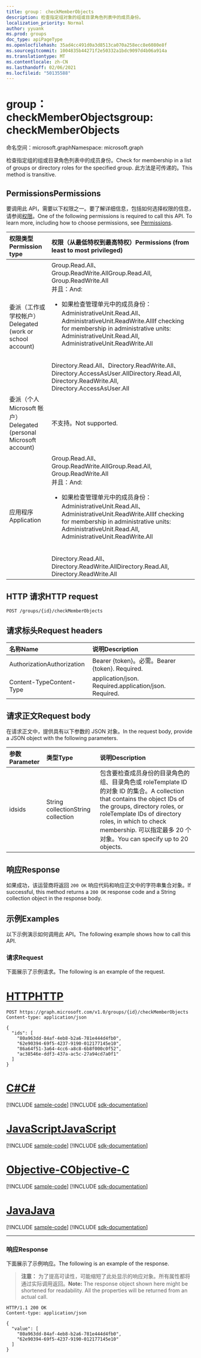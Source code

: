 ```yaml
---
title: group： checkMemberObjects
description: 检查指定组对象的组或目录角色列表中的成员身份。
localization_priority: Normal
author: yyuank
ms.prod: groups
doc_type: apiPageType
ms.openlocfilehash: 35ad4cc491d0a3d8513ca070a258ecc8e6080e8f
ms.sourcegitcommit: 1004835b44271f2e50332a1bdc9097d4b06a914a
ms.translationtype: MT
ms.contentlocale: zh-CN
ms.lasthandoff: 02/06/2021
ms.locfileid: "50135588"
---
```

# <a name="group-checkmemberobjects"></a><span data-ttu-id="e2ea9-103">group： checkMemberObjects</span><span class="sxs-lookup"><span data-stu-id="e2ea9-103">group: checkMemberObjects</span></span>

<span data-ttu-id="e2ea9-104">命名空间：microsoft.graph</span><span class="sxs-lookup"><span data-stu-id="e2ea9-104">Namespace: microsoft.graph</span></span>

<span data-ttu-id="e2ea9-105">检查指定组的组或目录角色列表中的成员身份。</span><span class="sxs-lookup"><span data-stu-id="e2ea9-105">Check for membership in a list of groups or directory roles for the specified group.</span></span> <span data-ttu-id="e2ea9-106">此方法是可传递的。</span><span class="sxs-lookup"><span data-stu-id="e2ea9-106">This method is transitive.</span></span>

## <a name="permissions"></a><span data-ttu-id="e2ea9-107">Permissions</span><span class="sxs-lookup"><span data-stu-id="e2ea9-107">Permissions</span></span>

<span data-ttu-id="e2ea9-p102">要调用此 API，需要以下权限之一。要了解详细信息，包括如何选择权限的信息，请参阅[权限](/graph/permissions-reference)。</span><span class="sxs-lookup"><span data-stu-id="e2ea9-p102">One of the following permissions is required to call this API. To learn more, including how to choose permissions, see [Permissions](/graph/permissions-reference).</span></span>

| <span data-ttu-id="e2ea9-110">权限类型</span><span class="sxs-lookup"><span data-stu-id="e2ea9-110">Permission type</span></span>                        | <span data-ttu-id="e2ea9-111">权限（从最低特权到最高特权）</span><span class="sxs-lookup"><span data-stu-id="e2ea9-111">Permissions (from least to most privileged)</span></span> |
|:---------------------------------------|:--------------------------------------------|
| <span data-ttu-id="e2ea9-112">委派（工作或学校帐户）</span><span class="sxs-lookup"><span data-stu-id="e2ea9-112">Delegated (work or school account)</span></span>     | <span data-ttu-id="e2ea9-113">Group.Read.All、Group.ReadWrite.All</span><span class="sxs-lookup"><span data-stu-id="e2ea9-113">Group.Read.All, Group.ReadWrite.All</span></span><br><span data-ttu-id="e2ea9-114">并且：</span><span class="sxs-lookup"><span data-stu-id="e2ea9-114">And:</span></span><br><ul><li><span data-ttu-id="e2ea9-115">如果检查管理单元中的成员身份：AdministrativeUnit.Read.All、AdministrativeUnit.ReadWrite.All</span><span class="sxs-lookup"><span data-stu-id="e2ea9-115">If checking for membership in administrative units: AdministrativeUnit.Read.All, AdministrativeUnit.ReadWrite.All</span></span></li></ul><br><span data-ttu-id="e2ea9-116">Directory.Read.All、Directory.ReadWrite.All、Directory.AccessAsUser.All</span><span class="sxs-lookup"><span data-stu-id="e2ea9-116">Directory.Read.All, Directory.ReadWrite.All, Directory.AccessAsUser.All</span></span> |
| <span data-ttu-id="e2ea9-117">委派（个人 Microsoft 帐户）</span><span class="sxs-lookup"><span data-stu-id="e2ea9-117">Delegated (personal Microsoft account)</span></span> | <span data-ttu-id="e2ea9-118">不支持。</span><span class="sxs-lookup"><span data-stu-id="e2ea9-118">Not supported.</span></span> |
| <span data-ttu-id="e2ea9-119">应用程序</span><span class="sxs-lookup"><span data-stu-id="e2ea9-119">Application</span></span>                            | <span data-ttu-id="e2ea9-120">Group.Read.All、Group.ReadWrite.All</span><span class="sxs-lookup"><span data-stu-id="e2ea9-120">Group.Read.All, Group.ReadWrite.All</span></span><br><span data-ttu-id="e2ea9-121">并且：</span><span class="sxs-lookup"><span data-stu-id="e2ea9-121">And:</span></span><br><ul><li><span data-ttu-id="e2ea9-122">如果检查管理单元中的成员身份：AdministrativeUnit.Read.All、AdministrativeUnit.ReadWrite.All</span><span class="sxs-lookup"><span data-stu-id="e2ea9-122">If checking for membership in administrative units: AdministrativeUnit.Read.All, AdministrativeUnit.ReadWrite.All</span></span></ul></li><br><span data-ttu-id="e2ea9-123">Directory.Read.All、Directory.ReadWrite.All</span><span class="sxs-lookup"><span data-stu-id="e2ea9-123">Directory.Read.All, Directory.ReadWrite.All</span></span> |

## <a name="http-request"></a><span data-ttu-id="e2ea9-124">HTTP 请求</span><span class="sxs-lookup"><span data-stu-id="e2ea9-124">HTTP request</span></span>

<!-- { "blockType": "ignored" } -->

```http
POST /groups/{id}/checkMemberObjects
```

## <a name="request-headers"></a><span data-ttu-id="e2ea9-125">请求标头</span><span class="sxs-lookup"><span data-stu-id="e2ea9-125">Request headers</span></span>

| <span data-ttu-id="e2ea9-126">名称</span><span class="sxs-lookup"><span data-stu-id="e2ea9-126">Name</span></span>          | <span data-ttu-id="e2ea9-127">说明</span><span class="sxs-lookup"><span data-stu-id="e2ea9-127">Description</span></span>   |
|:--------------|:--------------|
| <span data-ttu-id="e2ea9-128">Authorization</span><span class="sxs-lookup"><span data-stu-id="e2ea9-128">Authorization</span></span> | <span data-ttu-id="e2ea9-p103">Bearer {token}。必需。</span><span class="sxs-lookup"><span data-stu-id="e2ea9-p103">Bearer {token}. Required.</span></span> |
| <span data-ttu-id="e2ea9-131">Content-Type</span><span class="sxs-lookup"><span data-stu-id="e2ea9-131">Content-Type</span></span>  | <span data-ttu-id="e2ea9-p104">application/json. Required.</span><span class="sxs-lookup"><span data-stu-id="e2ea9-p104">application/json. Required.</span></span> |

## <a name="request-body"></a><span data-ttu-id="e2ea9-134">请求正文</span><span class="sxs-lookup"><span data-stu-id="e2ea9-134">Request body</span></span>

<span data-ttu-id="e2ea9-135">在请求正文中，提供具有以下参数的 JSON 对象。</span><span class="sxs-lookup"><span data-stu-id="e2ea9-135">In the request body, provide a JSON object with the following parameters.</span></span>

| <span data-ttu-id="e2ea9-136">参数</span><span class="sxs-lookup"><span data-stu-id="e2ea9-136">Parameter</span></span>    | <span data-ttu-id="e2ea9-137">类型</span><span class="sxs-lookup"><span data-stu-id="e2ea9-137">Type</span></span>        | <span data-ttu-id="e2ea9-138">说明</span><span class="sxs-lookup"><span data-stu-id="e2ea9-138">Description</span></span> |
|:-------------|:------------|:------------|
|<span data-ttu-id="e2ea9-139">ids</span><span class="sxs-lookup"><span data-stu-id="e2ea9-139">ids</span></span>|<span data-ttu-id="e2ea9-140">String collection</span><span class="sxs-lookup"><span data-stu-id="e2ea9-140">String collection</span></span>| <span data-ttu-id="e2ea9-141">包含要检查成员身份的目录角色的组、目录角色或 roleTemplate ID 的对象 ID 的集合。</span><span class="sxs-lookup"><span data-stu-id="e2ea9-141">A collection that contains the object IDs of the groups, directory roles, or roleTemplate IDs of directory roles, in which to check membership.</span></span> <span data-ttu-id="e2ea9-142">可以指定最多 20 个对象。</span><span class="sxs-lookup"><span data-stu-id="e2ea9-142">You can specify up to 20 objects.</span></span> |

## <a name="response"></a><span data-ttu-id="e2ea9-143">响应</span><span class="sxs-lookup"><span data-stu-id="e2ea9-143">Response</span></span>

<span data-ttu-id="e2ea9-144">如果成功，该运营商将返回 `200 OK` 响应代码和响应正文中的字符串集合对象。</span><span class="sxs-lookup"><span data-stu-id="e2ea9-144">If successful, this method returns a `200 OK` response code and a String collection object in the response body.</span></span>

## <a name="examples"></a><span data-ttu-id="e2ea9-145">示例</span><span class="sxs-lookup"><span data-stu-id="e2ea9-145">Examples</span></span>

<span data-ttu-id="e2ea9-146">以下示例演示如何调用此 API。</span><span class="sxs-lookup"><span data-stu-id="e2ea9-146">The following example shows how to call this API.</span></span>

### <a name="request"></a><span data-ttu-id="e2ea9-147">请求</span><span class="sxs-lookup"><span data-stu-id="e2ea9-147">Request</span></span>

<span data-ttu-id="e2ea9-148">下面展示了示例请求。</span><span class="sxs-lookup"><span data-stu-id="e2ea9-148">The following is an example of the request.</span></span>

# <a name="http"></a>[<span data-ttu-id="e2ea9-149">HTTP</span><span class="sxs-lookup"><span data-stu-id="e2ea9-149">HTTP</span></span>](#tab/http)
<!-- {
  "blockType": "request",
  "name": "group_checkmemberobjects"
}-->

```http
POST https://graph.microsoft.com/v1.0/groups/{id}/checkMemberObjects
Content-type: application/json

{
  "ids": [
    "80a963dd-84af-4eb8-b2a6-781e444d4fb0",
    "62e90394-69f5-4237-9190-012177145e10",
    "86a64f51-3a64-4cc6-a8c8-6b8f000c0f52",
    "ac38546e-ddf3-437a-ac5c-27a94cd7a0f1"
  ]
}
```
# <a name="c"></a>[<span data-ttu-id="e2ea9-150">C#</span><span class="sxs-lookup"><span data-stu-id="e2ea9-150">C#</span></span>](#tab/csharp)
[!INCLUDE [sample-code](../includes/snippets/csharp/group-checkmemberobjects-csharp-snippets.md)]
[!INCLUDE [sdk-documentation](../includes/snippets/snippets-sdk-documentation-link.md)]

# <a name="javascript"></a>[<span data-ttu-id="e2ea9-151">JavaScript</span><span class="sxs-lookup"><span data-stu-id="e2ea9-151">JavaScript</span></span>](#tab/javascript)
[!INCLUDE [sample-code](../includes/snippets/javascript/group-checkmemberobjects-javascript-snippets.md)]
[!INCLUDE [sdk-documentation](../includes/snippets/snippets-sdk-documentation-link.md)]

# <a name="objective-c"></a>[<span data-ttu-id="e2ea9-152">Objective-C</span><span class="sxs-lookup"><span data-stu-id="e2ea9-152">Objective-C</span></span>](#tab/objc)
[!INCLUDE [sample-code](../includes/snippets/objc/group-checkmemberobjects-objc-snippets.md)]
[!INCLUDE [sdk-documentation](../includes/snippets/snippets-sdk-documentation-link.md)]

# <a name="java"></a>[<span data-ttu-id="e2ea9-153">Java</span><span class="sxs-lookup"><span data-stu-id="e2ea9-153">Java</span></span>](#tab/java)
[!INCLUDE [sample-code](../includes/snippets/java/group-checkmemberobjects-java-snippets.md)]
[!INCLUDE [sdk-documentation](../includes/snippets/snippets-sdk-documentation-link.md)]

---


### <a name="response"></a><span data-ttu-id="e2ea9-154">响应</span><span class="sxs-lookup"><span data-stu-id="e2ea9-154">Response</span></span>

<span data-ttu-id="e2ea9-155">下面展示了示例响应。</span><span class="sxs-lookup"><span data-stu-id="e2ea9-155">The following is an example of the response.</span></span> 

> <span data-ttu-id="e2ea9-p106">**注意：** 为了提高可读性，可能缩短了此处显示的响应对象。所有属性都将通过实际调用返回。</span><span class="sxs-lookup"><span data-stu-id="e2ea9-p106">**Note:** The response object shown here might be shortened for readability. All the properties will be returned from an actual call.</span></span>

<!-- {
  "blockType": "response",
  "truncated": true,
  "@odata.type": "String",
  "isCollection": true
} -->

```http
HTTP/1.1 200 OK
Content-type: application/json

{
  "value": [
    "80a963dd-84af-4eb8-b2a6-781e444d4fb0", 
    "62e90394-69f5-4237-9190-012177145e10"
  ]
}
```

<!-- uuid: 16cd6b66-4b1a-43a1-adaf-3a886856ed98
2019-02-04 14:57:30 UTC -->
<!-- {
  "type": "#page.annotation",
  "description": "group: checkMemberObjects",
  "keywords": "",
  "section": "documentation",
  "tocPath": ""
}-->

